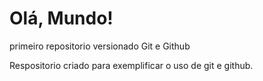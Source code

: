 # Olá, Mundo!
 primeiro repositorio versionado Git e Github

 Respositorio criado para exemplificar o uso de git e github. 
